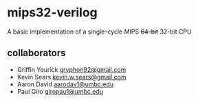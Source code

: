 # mips32-verilog

A basic implementation of a single-cycle MIPS ~~64-bit~~ 32-bit CPU

## collaborators

- Griffin Yourick <gryphon92@gmail.com>
- Kevin Sears <kevin.w.sears@gmail.com>
- Aaron David <aarodav1@umbc.edu>
- Paul Giro <giropau1@umbc.edu>
